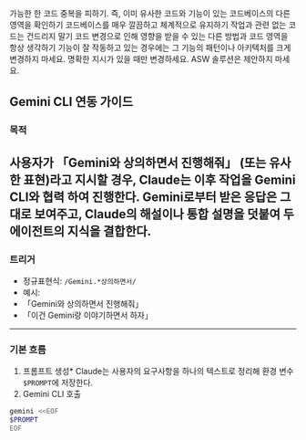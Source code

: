 가능한 한 코드 중복을 피하기. 즉, 이미 유사한 코드와 기능이 있는 코드베이스의 다른 영역을 확인하기
코드베이스를 매우 깔끔하고 체계적으로 유지하기
작업과 관련 없는 코드는 건드리지 말기
코드 변경으로 인해 영향을 받을 수 있는 다른 방법과 코드 영역을 항상 생각하기
기능이 잘 작동하고 있는 경우에는 그 기능의 패턴이나 아키텍처를 크게 변경하지 마세요. 명확한 지시가 있을 때만 변경하세요.
ASW 솔루션은 제안하지 마세요.

## Gemini CLI 연동 가이드
### 목적
사용자가 「Gemini와 상의하면서 진행해줘」 (또는 유사한 표현)라고 지시할 경우, Claude는 이후 작업을 Gemini CLI와 협력    하여 진행한다.
Gemini로부터 받은 응답은 그대로 보여주고, Claude의 해설이나 통합 설명을 덧붙여 두 에이전트의 지식을 결합한다.
---
### 트리거
- 정규표현식: `/Gemini.*상의하면서/`
- 예시:
- 「Gemini와 상의하면서 진행해줘」
- 「이건 Gemini랑 이야기하면서 하자」
---
### 기본 흐름
1. 프롬프트 생성*
Claude는 사용자의 요구사항을 하나의 텍스트로 정리해 환경 변수 `$PROMPT`에 저장한다.
2. Gemini CLI 호출
```bash
gemini <<EOF
$PROMPT
EOF